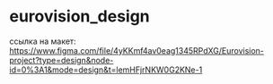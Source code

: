 # eurovision_design
ссылка на макет: https://www.figma.com/file/4yKKmf4av0eag1345RPdXG/Eurovision-project?type=design&node-id=0%3A1&mode=design&t=lemHFjrNKW0G2KNe-1
